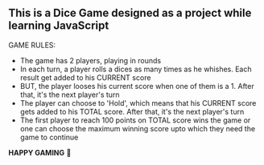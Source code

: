 ## This is a Dice Game designed as a project while learning JavaScript


GAME RULES:

- The game has 2 players, playing in rounds
- In each turn, a player rolls a dices as many times as he whishes. Each result get added to his CURRENT score
- BUT, the player looses his current score when one of them is a 1. After that, it's the next player's turn
- The player can choose to 'Hold', which means that his CURRENT score gets added to his TOTAL score. After that, it's the next player's turn
- The first player to reach 100 points on TOTAL score wins the game or one can choose the maximum winning score upto which they need the game to     continue

**HAPPY GAMING** :slightly_smiling_face:	



